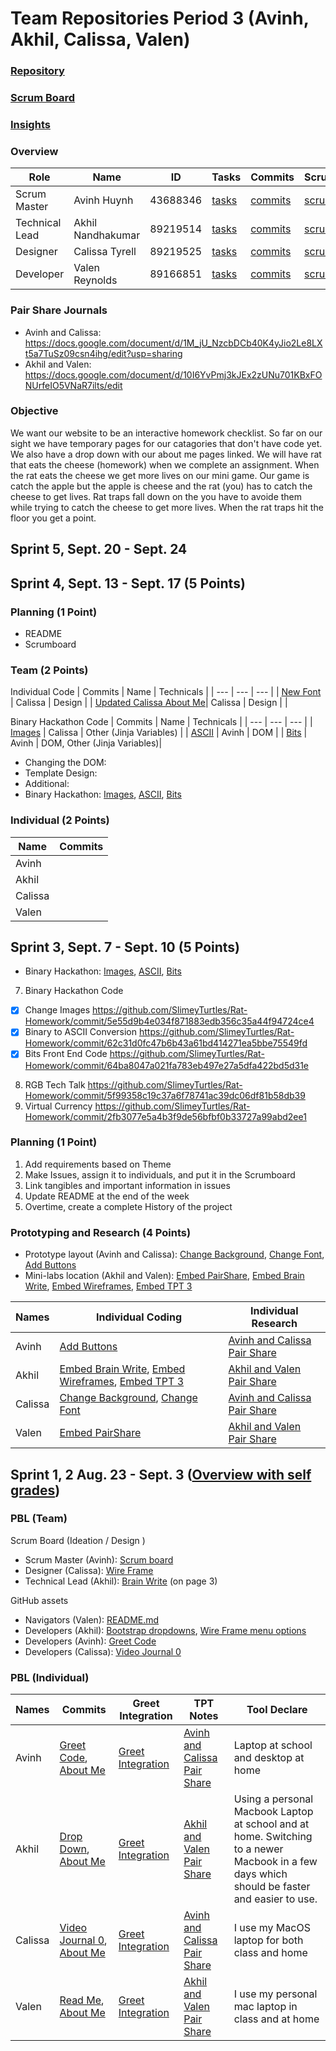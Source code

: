 # Team Repositories Period 3 (Avinh, Akhil, Calissa, Valen)

### [Repository](https://github.com/SlimeyTurtles/Rat-Homework#readme)

### [Scrum Board](https://github.com/SlimeyTurtles/Rat-Homework/projects/1)

### [Insights](https://github.com/SlimeyTurtles/Rat-Homework/pulse)

### Overview

| Role | Name | ID | Tasks | Commits | Scrumboard | Profile |
| --- | --- | --- | --- | --- | --- | --- |
| Scrum Master | Avinh Huynh | 43688346 | [tasks](https://github.com/SlimeyTurtles/Rat-Homework/issues?q=assignee%3ASlimeyTurtles+is%3Aopen) | [commits](https://github.com/SlimeyTurtles/Rat-Homework/commits?author=SlimeyTurtles) | [scrumboard](https://github.com/SlimeyTurtles/Rat-Homework/projects/1?card_filter_query=assignee%3Aslimeyturtles) | [profile](https://github.com/SlimeyTurtles) |
| Technical Lead | Akhil Nandhakumar | 89219514 | [tasks](https://github.com/SlimeyTurtles/Rat-Homework/issues?q=assignee%3AAkhilNandhakumar+is%3Aopen) | [commits](https://github.com/SlimeyTurtles/Rat-Homework/commits?author=AkhilNandhakumar) | [scrumboard](https://github.com/SlimeyTurtles/Rat-Homework/projects/1?card_filter_query=assignee%3Aakhilnandhakumar) | [profile](https://github.com/AkhilNandhakumar) |
| Designer | Calissa Tyrell | 89219525 | [tasks](https://github.com/SlimeyTurtles/Rat-Homework/issues?q=assignee%3ACalissaT+is%3Aopen) | [commits](https://github.com/SlimeyTurtles/Rat-Homework/commits?author=CalissaT) | [scrumboard](https://github.com/SlimeyTurtles/Rat-Homework/projects/1?card_filter_query=assignee%3Acalissat) | [profile](https://github.com/CalissaT) |
| Developer | Valen Reynolds | 89166851 | [tasks](https://github.com/SlimeyTurtles/Rat-Homework/issues?q=assignee%3AValenReynolds+is%3Aopen) | [commits](https://github.com/SlimeyTurtles/Rat-Homework/commits?author=ValenReynolds) | [scrumboard](https://github.com/SlimeyTurtles/Rat-Homework/projects/1?card_filter_query=assignee%3Avalenreynolds) | [profile](https://github.com/ValenReynolds) |

### Pair Share Journals

- Avinh and Calissa: https://docs.google.com/document/d/1M_jU_NzcbDCb40K4yJio2Le8LXt5a7TuSz09csn4ihg/edit?usp=sharing
- Akhil and Valen: https://docs.google.com/document/d/10I6YvPmj3kJEx2zUNu701KBxFONUrfeIO5VNaR7ilts/edit

### Objective

We want our website to be an interactive homework checklist. So far on our sight we have temporary pages for our catagories that don't have code yet. We also have a drop down with our about me pages linked. We will have rat that eats the cheese (homework) when we complete an assignment. When the rat eats the cheese we get more lives on our mini game. Our game is catch the apple but the apple is cheese and the rat (you) has to catch the cheese to get lives. Rat traps fall down on the you have to avoide them while trying to catch the cheese to get more lives. When the rat traps hit the floor you get a point.

## Sprint 5, Sept. 20 - Sept. 24

### 

## Sprint 4, Sept. 13 - Sept. 17 (5 Points)

### Planning (1 Point)

- README
- Scrumboard

### Team (2 Points)

Individual Code
| Commits | Name | Technicals |
| --- | --- | --- |
| [New Font](https://github.com/SlimeyTurtles/Rat-Homework/commit/87409f4cc819623e6d8a9cbe84113d1c8dd9da58) | Calissa | Design |
| [Updated Calissa About Me](https://github.com/SlimeyTurtles/Rat-Homework/commit/5bdec55b08d6655c93c7ccda228c22dd71be9f39)| Calissa | Design |
| 

Binary Hackathon Code
| Commits | Name | Technicals |
| --- | --- | --- |
| [Images](https://github.com/SlimeyTurtles/Rat-Homework/commit/5e55d9b4e034f871883edb356c35a44f94724ce4) | Calissa | Other (Jinja Variables) |
| [ASCII](https://github.com/SlimeyTurtles/Rat-Homework/commit/62c31d0fc47b6b43a61bd414271ea5bbe75549fd) | Avinh | DOM |
| [Bits](https://github.com/SlimeyTurtles/Rat-Homework/commit/64ba8047a021fa783eb497e27a5dfa422bd5d31e) | Avinh | DOM, Other (Jinja Variables)|
- Changing the DOM:
- Template Design:
- Additional:
- Binary Hackathon: [Images](https://github.com/SlimeyTurtles/Rat-Homework/commit/5e55d9b4e034f871883edb356c35a44f94724ce4), [ASCII](https://github.com/SlimeyTurtles/Rat-Homework/commit/62c31d0fc47b6b43a61bd414271ea5bbe75549fd), [Bits](https://github.com/SlimeyTurtles/Rat-Homework/commit/64ba8047a021fa783eb497e27a5dfa422bd5d31e)

### Individual (2 Points)

| Name | Commits |
| --- | --- |
| Avinh | |
| Akhil | |
| Calissa | |
| Valen | |

## Sprint 3, Sept. 7 - Sept. 10 (5 Points)

- Binary Hackathon: [Images](https://github.com/SlimeyTurtles/Rat-Homework/commit/5e55d9b4e034f871883edb356c35a44f94724ce4), [ASCII](https://github.com/SlimeyTurtles/Rat-Homework/commit/62c31d0fc47b6b43a61bd414271ea5bbe75549fd), [Bits](https://github.com/SlimeyTurtles/Rat-Homework/commit/64ba8047a021fa783eb497e27a5dfa422bd5d31e)

7. Binary Hackathon Code
- [X] Change Images https://github.com/SlimeyTurtles/Rat-Homework/commit/5e55d9b4e034f871883edb356c35a44f94724ce4
- [X] Binary to ASCII Conversion https://github.com/SlimeyTurtles/Rat-Homework/commit/62c31d0fc47b6b43a61bd414271ea5bbe75549fd
- [X] Bits Front End Code https://github.com/SlimeyTurtles/Rat-Homework/commit/64ba8047a021fa783eb497e27a5dfa422bd5d31e
8. RGB Tech Talk https://github.com/SlimeyTurtles/Rat-Homework/commit/5f99358c19c37a6f78741ac39dc06df81b58db39
9. Virtual Currency https://github.com/SlimeyTurtles/Rat-Homework/commit/2fb3077e5a4b3f9de56bfbf0b33727a99abd2ee1

### Planning (1 Point)
1. Add requirements based on Theme
2. Make Issues, assign it to individuals, and put it in the Scrumboard
3. Link tangibles and important information in issues
4. Update README at the end of the week
5. Overtime, create a complete History of the project

### Prototyping and Research (4 Points)
- Prototype layout (Avinh and Calissa): [Change Background](https://github.com/SlimeyTurtles/Rat-Homework/commit/605aaea7ced436e449cb6fe55cbad204a7c9025b), [Change Font](https://github.com/SlimeyTurtles/Rat-Homework/commit/87409f4cc819623e6d8a9cbe84113d1c8dd9da58), [Add Buttons](https://github.com/SlimeyTurtles/Rat-Homework/commit/118f17f87cbf2adb387fa5288498868b97a91b1d)
- Mini-labs location (Akhil and Valen): [Embed PairShare](https://github.com/SlimeyTurtles/Rat-Homework/commit/41ae1cfea8f24300e62a0694eaba60a92f675f96), [Embed Brain Write](https://github.com/SlimeyTurtles/Rat-Homework/commit/abd88133b1042050c1645ac5be6fb2f2ec81d45f), [Embed Wireframes](https://github.com/SlimeyTurtles/Rat-Homework/commit/d3a304b45f07b4e5e381983518925ca531003f0e), [Embed TPT 3](https://github.com/SlimeyTurtles/Rat-Homework/commit/6f9021604b10f5b87a35a1c2ce2fed50b52409a8)

| Names | Individual Coding | Individual Research |
| --- | --- | --- |
| Avinh | [Add Buttons](https://github.com/SlimeyTurtles/Rat-Homework/commit/118f17f87cbf2adb387fa5288498868b97a91b1d) | [Avinh and Calissa Pair Share](https://docs.google.com/document/d/1M_jU_NzcbDCb40K4yJio2Le8LXt5a7TuSz09csn4ihg/edit?usp=sharing) |
| Akhil | [Embed Brain Write](https://github.com/SlimeyTurtles/Rat-Homework/commit/abd88133b1042050c1645ac5be6fb2f2ec81d45f), [Embed Wireframes](https://github.com/SlimeyTurtles/Rat-Homework/commit/d3a304b45f07b4e5e381983518925ca531003f0e), [Embed TPT 3](https://github.com/SlimeyTurtles/Rat-Homework/commit/6f9021604b10f5b87a35a1c2ce2fed50b52409a8) | [Akhil and Valen Pair Share](https://docs.google.com/document/d/10I6YvPmj3kJEx2zUNu701KBxFONUrfeIO5VNaR7ilts/edit) |
| Calissa | [Change Background](https://github.com/SlimeyTurtles/Rat-Homework/commit/605aaea7ced436e449cb6fe55cbad204a7c9025b), [Change Font](https://github.com/SlimeyTurtles/Rat-Homework/commit/87409f4cc819623e6d8a9cbe84113d1c8dd9da58) | [Avinh and Calissa Pair Share](https://docs.google.com/document/d/1M_jU_NzcbDCb40K4yJio2Le8LXt5a7TuSz09csn4ihg/edit?usp=sharing) |
| Valen | [Embed PairShare](https://github.com/SlimeyTurtles/Rat-Homework/commit/41ae1cfea8f24300e62a0694eaba60a92f675f96) | [Akhil and Valen Pair Share](https://docs.google.com/document/d/10I6YvPmj3kJEx2zUNu701KBxFONUrfeIO5VNaR7ilts/edit) |

## Sprint 1, 2 Aug. 23 - Sept. 3 ([Overview with self grades](https://docs.google.com/document/d/15w6Z8kx3Inzfa8vwtc6_sD0a42b-ZCU14hYjFbG608A/edit?usp=sharing))

### PBL (Team)
Scrum Board (Ideation / Design )
- Scrum Master (Avinh): [Scrum board](https://github.com/SlimeyTurtles/Rat-Homework/projects/1) 
- Designer (Calissa): [Wire Frame](https://docs.google.com/drawings/d/13SSeENyirBK6gFAlrlJrfwtCf8htn690_FfCfaHr6hg/edit?usp=sharing)
- Technical Lead (Akhil): [Brain Write](https://docs.google.com/document/d/12dsUnpEVu57HyiE23_80cQSTKghdxiLHDVVv7iYlNCA/edit) (on page 3)

GitHub assets
- Navigators (Valen): [README.md](https://github.com/SlimeyTurtles/Rat-Homework/commit/0c81c4412ccc70e1f1f0ab2eb05c7eff6b1e4547#diff-b335630551682c19a781afebcf4d07bf978fb1f8ac04c6bf87428ed5106870f5)
- Developers (Akhil): [Bootstrap dropdowns](https://github.com/SlimeyTurtles/Rat-Homework/commit/069a02d2707d03a521e396e73df8ddd68c0db6b0), [Wire Frame menu options](https://github.com/SlimeyTurtles/Rat-Homework/commit/62743a95cda6c8f401c6c2a5ff6f4c97fa421c28)
- Developers (Avinh): [Greet Code](https://github.com/SlimeyTurtles/Rat-Homework/commit/7275f6290af09a3c0161d209238b507f07eed4b8)
- Developers (Calissa): [Video Journal 0](https://github.com/SlimeyTurtles/Rat-Homework/commit/7275f6290af09a3c0161d209238b507f07eed4b8)

### PBL (Individual)
| Names | Commits | Greet Integration | TPT Notes | Tool Declare |
| --- | --- | --- | --- | --- |
| Avinh | [Greet Code](https://github.com/SlimeyTurtles/Rat-Homework/commit/7275f6290af09a3c0161d209238b507f07eed4b8), [About Me](https://github.com/SlimeyTurtles/Rat-Homework/commit/a34049dc6734873dcc9c0098ae58b6403a0a1bf5#diff-ed6404c10378e75ea924a1529dc34a285198e885d80ab653206c138309502cf7) | [Greet Integration](https://github.com/SlimeyTurtles/Rat-Homework/commit/10be5c16919cb493e22b3c6ca3310f08a596f1d5) | [Avinh and Calissa Pair Share](https://docs.google.com/document/d/1M_jU_NzcbDCb40K4yJio2Le8LXt5a7TuSz09csn4ihg/edit?usp=sharing) | Laptop at school and desktop at home |
| Akhil | [Drop Down](https://github.com/SlimeyTurtles/Rat-Homework/commit/069a02d2707d03a521e396e73df8ddd68c0db6b0), [About Me](https://github.com/SlimeyTurtles/Rat-Homework/commit/67c7fae05969997c33fef0396dc9442a59ad8312#diff-a75e76de4378cdc6aa1c81c45386197c63b78b5a0312ea3f5ab3690cab5336cb) | [Greet Integration](https://github.com/SlimeyTurtles/Rat-Homework/commit/10be5c16919cb493e22b3c6ca3310f08a596f1d5) | [Akhil and Valen Pair Share](https://docs.google.com/document/d/10I6YvPmj3kJEx2zUNu701KBxFONUrfeIO5VNaR7ilts/edit) | Using a personal Macbook Laptop at school and at home. Switching to a newer Macbook in a few days which should be faster and easier to use. |
| Calissa | [Video Journal 0](https://github.com/SlimeyTurtles/Rat-Homework/commit/7275f6290af09a3c0161d209238b507f07eed4b8), [About Me](https://github.com/SlimeyTurtles/Rat-Homework/commit/5bdec55b08d6655c93c7ccda228c22dd71be9f39#diff-20c44d20c330bb564155a2d0a7ce2b1c2562332225eb804187b0884bf711ea0c) | [Greet Integration](https://github.com/SlimeyTurtles/Rat-Homework/commit/10be5c16919cb493e22b3c6ca3310f08a596f1d5) | [Avinh and Calissa Pair Share](https://docs.google.com/document/d/1M_jU_NzcbDCb40K4yJio2Le8LXt5a7TuSz09csn4ihg/edit?usp=sharing) | I use my MacOS laptop for both class and home |
| Valen | [Read Me](https://github.com/SlimeyTurtles/Rat-Homework/commit/0c81c4412ccc70e1f1f0ab2eb05c7eff6b1e4547#diff-b335630551682c19a781afebcf4d07bf978fb1f8ac04c6bf87428ed5106870f5), [About Me](https://github.com/SlimeyTurtles/Rat-Homework/blob/main/templates/about/valen.html) | [Greet Integration](https://github.com/SlimeyTurtles/Rat-Homework/commit/10be5c16919cb493e22b3c6ca3310f08a596f1d5) | [Akhil and Valen Pair Share](https://docs.google.com/document/d/10I6YvPmj3kJEx2zUNu701KBxFONUrfeIO5VNaR7ilts/edit) | I use my personal mac laptop in class and at home |
